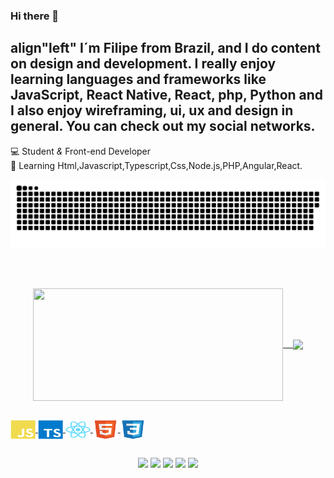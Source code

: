### Hi there 👋

<h2> align"left" I´m Filipe from Brazil, and I do content on design and development. I really enjoy learning languages and frameworks like JavaScript, React Native, React, php, Python and I also enjoy wireframing, ui, ux and design in general. You can check out my social networks. 
  </h2>
  
💻 Student <em>&</em> Front-end Developer <br/>
🧠 Learning Html,Javascript,Typescript,Css,Node.js,PHP,Angular,React. <br/>

![Snake animation](https://github.com/LipeDev1/LipeDev1/blob/output/github-contribution-grid-snake.svg)

<div align="left">
  <a href="https://github.com/LipeDev1">
</div>
  
  <br/><br/>
  
<p align="center">
    <img src="https://github-readme-stats.vercel.app/api?username=Yta-LipeDev1=dark" width="400px" height="180px" align="center"/>&nbsp;&nbsp;&nbsp;
    <img src="https://github-readme-stats.vercel.app/api/top-langs/?username=LipeDev1&show_icons=true&theme=dark&include_all_commits=true&count_private=true &hide_border=true" width="400px height="180px" align="center"/>
</p>
  
 
  
<div align"center" style="display: inline_block"><br>
  <img align="center" alt="Lipe-Js" height="30" width="40" src="https://raw.githubusercontent.com/devicons/devicon/master/icons/javascript/javascript-plain.svg">
  <img align="center" alt="Lipe-Ts" height="30" width="40" src="https://raw.githubusercontent.com/devicons/devicon/master/icons/typescript/typescript-plain.svg">
  <img align="center" alt="Lipe-React" height="30" width="40" src="https://raw.githubusercontent.com/devicons/devicon/master/icons/react/react-original.svg">
  <img align="center" alt="Lipe-HTML" height="30" width="40" src="https://raw.githubusercontent.com/devicons/devicon/master/icons/html5/html5-original.svg">
  <img align="center" alt="Lipe-CSS" height="30" width="40" src="https://raw.githubusercontent.com/devicons/devicon/master/icons/css3/css3-original.svg">

  
  ##
 
<div align="center"> 
  <a href="https://www.youtube.com/channel/UCnEgPKmzKUkiigehHAWtXjw" target="_blank"><img src="https://img.shields.io/badge/YouTube-FF0000?style=for-the-badge&logo=youtube&logoColor=white" target="_blank"></a>
  <a href="https://instagram.com/filipe._fernandes" target="_blank"><img src="https://img.shields.io/badge/-Instagram-%23E4405F?style=for-the-badge&logo=instagram&logoColor=white" target="_blank"></a>
 	<a href="https://www.twitch.tv/lipetv" target="_blank"><img src="https://img.shields.io/badge/Twitch-9146FF?style=for-the-badge&logo=twitch&logoColor=white" target="_blank"></a>
  <a href = "mailto:lipefer456@gmail.com"><img src="https://img.shields.io/badge/-Gmail-%23333?style=for-the-badge&logo=gmail&logoColor=white" target="_blank"></a>
  <a href="https://www.linkedin.com/in/filipe-fernandes17082002" target="_blank"><img src="https://img.shields.io/badge/-LinkedIn-%230077B5?style=for-the-badge&logo=linkedin&logoColor=white" target="_blank"></a> 
  
</div>
 




